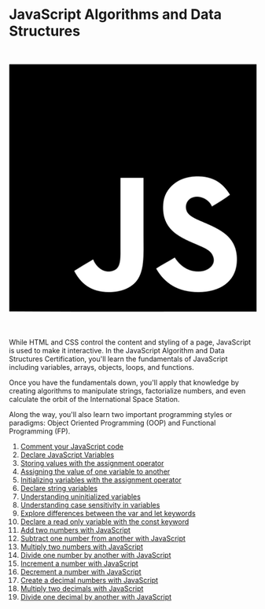 # JavaScript Algorithms and Data Structures

<div style="margin: 50px 0; "align="center">
  <img src="js.png" alt="JavaScript Logo">
</div>

While HTML and CSS control the content and styling of a page, JavaScript is used to make it interactive. In the JavaScript Algorithm and Data Structures Certification, you'll learn the fundamentals of JavaScript including variables, arrays, objects, loops, and functions.

Once you have the fundamentals down, you'll apply that knowledge by creating algorithms to manipulate strings, factorialize numbers, and even calculate the orbit of the International Space Station.

Along the way, you'll also learn two important programming styles or paradigms: Object Oriented Programming (OOP) and Functional Programming (FP).

1. [Comment your JavaScript code](1-comment-your-javascript-code/question.md)
2. [Declare JavaScript Variables](2-declare-javascript-variables/question.md)
3. [Storing values with the assignment operator](3-storing-values-with-the-assignment-operator/question.md)
4. [Assigning the value of one variable to another](4-assigning-the-value-of-one-variable-to-another/question.md)
5. [Initializing variables with the assignment operator](5-initializing-variables-with-the-assignment-operator/question.md)
6. [Declare string variables](6-declare-string-variables/question.md)
7. [Understanding uninitialized variables](7-understanding-uninitialized-variables/question.md)
8. [Understanding case sensitivity in variables](8-understanding-case-sensitivity-in-variables/question.md)
9. [Explore differences between the var and let keywords](9-explore-differences-between-the-var-and-let-keywords/question.md)
10. [Declare a read only variable with the const keyword](10-declare-a-read-only-variable-with-the-const-keyword/question.md)
11. [Add two numbers with JavaScript](11-add-two-numbers-with-javascript/question.md)
12. [Subtract one number from another with JavaScript](12-subtract-one-number-from-another-with-javascript/question.md)
13. [Multiply two numbers with JavaScript](13-multiply-two-numbers-with-javascript/question.md)
14. [Divide one number by another with JavaScript](14-divide-one-number-by-another-with-javascript/question.md)
15. [Increment a number with JavaScript](15-Increment-a-number-with-javascript/question.md)
16. [Decrement a number with JavaScript](16-decrement-a-number-with-javascript/question.md)
17. [Create a decimal numbers with JavaScript](17-create-decimal-numbers-with-javascript/question.md)
18. [Multiply two decimals with JavaScript](18-multiply-two-decimals-with-javascript/question.md)
19. [Divide one decimal by another with JavaScript](19-divide-one-decimal-by-another-with-javascript/question.md)